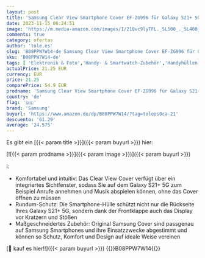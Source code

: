 ```yaml
---
layout: post
title: 'Samsung Clear View Smartphone Cover EF-ZG996 für Galaxy S21+ 5G Flip Cover  Handy-Hülle  extra-dünn  stoßfest  Schutz Case  Pink'
date: 2023-11-15 06:24:51
image: 'https://m.media-amazon.com/images/I/21Qvc9lyTFL._SL500_._SL400_.jpg'
comments: true
category: ofertas
author: 'tole.es'
slug: 'B08PPW7W14-de Samsung Clear View Smartphone Cover EF-ZG996 für Galaxy...'
sku: 'B08PPW7W14-de'
tags: [ 'Elektronik & Foto','Handy- & Smartwatch-Zubehör','Handyhüllen & Cover','Handys & Zubehör','Standard Handyhüllen','samsung','🇩🇪', ]
actualPrice: 21.25 EUR
currency: EUR
price: 21.25
comparePrice: 54.9 EUR
prodname: 'Samsung Clear View Smartphone Cover EF-ZG996 für Galaxy S21+ 5G Flip Cover  Handy-Hülle  extra-dünn  stoßfest  Schutz Case  Pink'
country: 'de'
flag: '🇩🇪'
brand: 'Samsung'
buyurl: 'https://www.amazon.de/dp/B08PPW7W14/?tag=tolees0ca-21'
descuento: '61.29'
average: '24.575'
---
```


Es gibt ein [{{< param title >}}]({{< param buyurl >}}) hier:

[![{{< param prodname >}}]({{< param image >}})]({{< param buyurl >}})

ℹ️:

- Komfortabel und intuitiv: Das Clear View Cover verfügt über ein integriertes Sichtfenster, sodass Sie auf dem Galaxy S21+ 5G zum Beispiel Anrufe annehmen und Musik abspielen können, ohne das Cover öffnen zu müssen
- Rundum-Schutz: Die Smartphone-Hülle schützt nicht nur die Rückseite Ihres Galaxy S21+ 5G, sondern dank der Frontklappe auch das Display vor Kratzern und Stößen
- Maßgeschneidertes Zubehör: Original Samsung Cover sind passgenau auf Samsung Smartphones und ihre Einsatzzwecke abgestimmt und können so Schutz, Komfort und Design auf ideale Weise vereinen

[🛒 kauf es hier!!]({{< param buyurl >}})
{{<world>}}B08PPW7W14{{</world>}}
